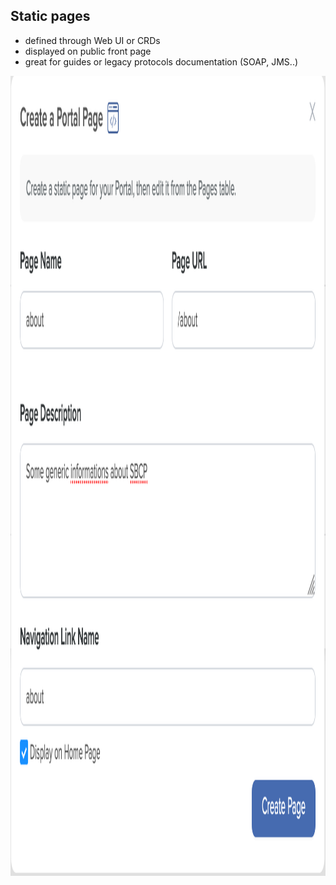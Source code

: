 ## Static pages

* defined through Web UI or CRDs
* displayed on public front page
* great for guides or legacy protocols documentation (SOAP, JMS..)

<img src="lib/images/portal-admin-static-page.png" style="height:32vh"/>